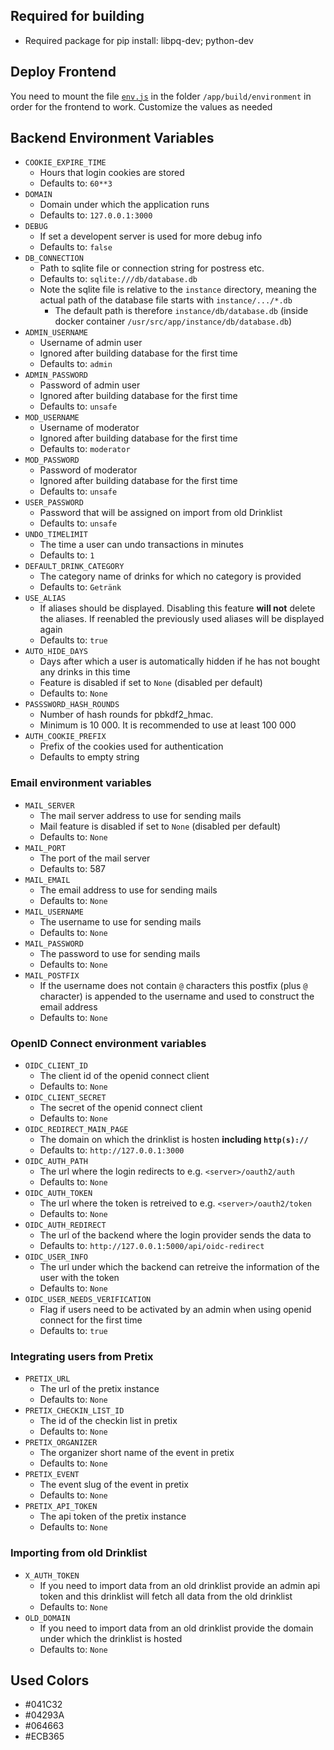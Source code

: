 ## Required for building
* Required package for pip install: libpq-dev; python-dev

## Deploy Frontend
You need to mount the file   [`env.js`](frontend/public/environment/env.js) in the folder `/app/build/environment` in order for the frontend to work. Customize the values as needed

## Backend Environment Variables
* `COOKIE_EXPIRE_TIME`
  * Hours that login cookies are stored
  * Defaults to: `60**3`
* `DOMAIN`
  * Domain under which the application runs
  * Defaults to: `127.0.0.1:3000`
* `DEBUG`
  * If set a developent server is used for more debug info
  * Defaults to: `false`
* `DB_CONNECTION`
  * Path to sqlite file or connection string for postress etc.
  * Defaults to: `sqlite:///db/database.db`
  * Note the sqlite file is relative to the `instance` directory, meaning the actual path of the database file starts with `instance/.../*.db`
    * The default path is therefore `instance/db/database.db` (inside docker container `/usr/src/app/instance/db/database.db`)
* `ADMIN_USERNAME`
  * Username of admin user
  * Ignored after building database for the first time
  * Defaults to: `admin`
* `ADMIN_PASSWORD`
  * Password of admin user
  * Ignored after building database for the first time
  * Defaults to: `unsafe`
* `MOD_USERNAME`
  * Username of moderator
  * Ignored after building database for the first time
  * Defaults to: `moderator`
* `MOD_PASSWORD`
  * Password of moderator
  * Ignored after building database for the first time
  * Defaults to: `unsafe`
* `USER_PASSWORD`
  * Password that will be assigned on import from old Drinklist
  * Defaults to: `unsafe`
* `UNDO_TIMELIMIT`
  * The time a user can undo transactions in minutes
  * Defaults to: `1`
* `DEFAULT_DRINK_CATEGORY`
  * The category name of drinks for which no category is provided
  * Defaults to: `Getränk`
* `USE_ALIAS`
  * If aliases should be displayed. Disabling this feature **will not** delete the aliases. If reenabled the previously used aliases will be displayed again
  * Defaults to: `true`
* `AUTO_HIDE_DAYS`
  * Days after which a user is automatically hidden if he has not bought any drinks in this time
  * Feature is disabled if set to `None` (disabled per default)
  * Defaults to: `None`
* `PASSSWORD_HASH_ROUNDS`
  * Number of hash rounds for pbkdf2_hmac.
  * Minimum is 10 000. It is recommended to use at least 100 000
* `AUTH_COOKIE_PREFIX`
  * Prefix of the cookies used for authentication
  * Defaults to empty string
  
### Email environment variables
* `MAIL_SERVER`
  * The mail server address to use for sending mails
  * Mail feature is disabled if set to `None` (disabled per default)
  * Defaults to: `None`
* `MAIL_PORT`
  * The port of the mail server
  * Defaults to: 587
* `MAIL_EMAIL`
  * The email address to use for sending mails
  * Defaults to: `None`
* `MAIL_USERNAME`
  * The username to use for sending mails
  * Defaults to: `None`
* `MAIL_PASSWORD`
  * The password to use for sending mails
  * Defaults to: `None`
* `MAIL_POSTFIX`
  * If the username does not contain `@` characters this postfix (plus `@` character) is appended to the username and used to construct the email address
  * Defaults to: `None`

### OpenID Connect environment variables
* `OIDC_CLIENT_ID`
  * The client id of the openid connect client
  * Defaults to: `None`
* `OIDC_CLIENT_SECRET`
  * The secret of the openid connect client
  * Defaults to: `None`
* `OIDC_REDIRECT_MAIN_PAGE`
  * The domain on which the drinklist is hosten **including `http(s)://`**
  * Defaults to: `http://127.0.0.1:3000`
* `OIDC_AUTH_PATH`
  * The url where the login redirects to e.g. `<server>/oauth2/auth`
  * Defaults to: `None`
* `OIDC_AUTH_TOKEN`
  * The url where the token is retreived to e.g. `<server>/oauth2/token`
  * Defaults to: `None`
* `OIDC_AUTH_REDIRECT`
  * The url of the backend where the login provider sends the data to
  * Defaults to: `http://127.0.0.1:5000/api/oidc-redirect`
* `OIDC_USER_INFO`
  * The url under which the backend can retreive the information of the user with the token
  * Defaults to: `None`
* `OIDC_USER_NEEDS_VERIFICATION`
  * Flag if users need to be activated by an admin when using openid connect for the first time
  * Defaults to: `true`

### Integrating users from Pretix
* `PRETIX_URL`
  * The url of the pretix instance
  * Defaults to: `None`
* `PRETIX_CHECKIN_LIST_ID`
  * The id of the checkin list in pretix
  * Defaults to: `None`
* `PRETIX_ORGANIZER`
  * The organizer short name of the event in pretix
  * Defaults to: `None`
* `PRETIX_EVENT`
  * The event slug of the event in pretix
  * Defaults to: `None`
* `PRETIX_API_TOKEN`
  * The api token of the pretix instance
  * Defaults to: `None`


### Importing from old Drinklist
* `X_AUTH_TOKEN`
  * If you need to import data from an old drinklist provide an admin api token and this drinklist will fetch all data from the old drinklist
  * Defaults to: `None`
* `OLD_DOMAIN`
  * If you need to import data from an old drinklist provide the domain under which the drinklist is hosted
  * Defaults to: `None`

## Used Colors
* #041C32
* #04293A
* #064663
* #ECB365
